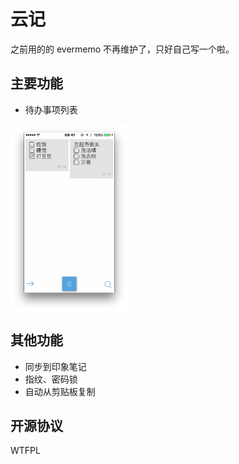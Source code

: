 # 云记
之前用的的 evermemo 不再维护了，只好自己写一个啦。  

## 主要功能
- 待办事项列表  
<img src="./ScreenShot1.png" height = "300" alt="图片名称" align=center />

## 其他功能  
- 同步到印象笔记  
- 指纹、密码锁  
- 自动从剪贴板复制  

## 开源协议
WTFPL